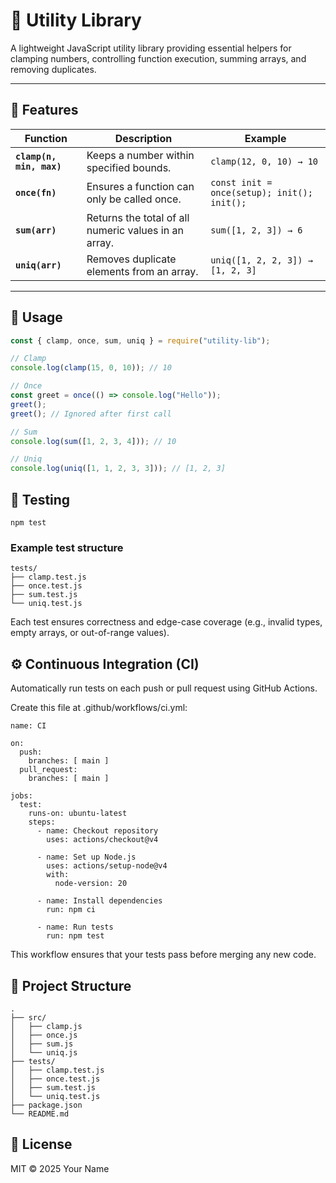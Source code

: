 # 🧩 Utility Library

A lightweight JavaScript utility library providing essential helpers for clamping numbers, controlling function execution, summing arrays, and removing duplicates.

---

## 🚀 Features

| Function                 | Description                                          | Example                                     |
| ------------------------ | ---------------------------------------------------- | ------------------------------------------- |
| **`clamp(n, min, max)`** | Keeps a number within specified bounds.              | `clamp(12, 0, 10) → 10`                     |
| **`once(fn)`**           | Ensures a function can only be called once.          | `const init = once(setup); init(); init();` |
| **`sum(arr)`**           | Returns the total of all numeric values in an array. | `sum([1, 2, 3]) → 6`                        |
| **`uniq(arr)`**          | Removes duplicate elements from an array.            | `uniq([1, 2, 2, 3]) → [1, 2, 3]`            |

---

## 🧠 Usage

```js
const { clamp, once, sum, uniq } = require("utility-lib");

// Clamp
console.log(clamp(15, 0, 10)); // 10

// Once
const greet = once(() => console.log("Hello"));
greet();
greet(); // Ignored after first call

// Sum
console.log(sum([1, 2, 3, 4])); // 10

// Uniq
console.log(uniq([1, 1, 2, 3, 3])); // [1, 2, 3]
```

## 🧪 Testing

```
npm test
```

### Example test structure

```
tests/
├── clamp.test.js
├── once.test.js
├── sum.test.js
└── uniq.test.js
```

Each test ensures correctness and edge-case coverage (e.g., invalid types, empty arrays, or out-of-range values).

## ⚙️ Continuous Integration (CI)

Automatically run tests on each push or pull request using GitHub Actions.

Create this file at .github/workflows/ci.yml:

```
name: CI

on:
  push:
    branches: [ main ]
  pull_request:
    branches: [ main ]

jobs:
  test:
    runs-on: ubuntu-latest
    steps:
      - name: Checkout repository
        uses: actions/checkout@v4

      - name: Set up Node.js
        uses: actions/setup-node@v4
        with:
          node-version: 20

      - name: Install dependencies
        run: npm ci

      - name: Run tests
        run: npm test

```

This workflow ensures that your tests pass before merging any new code.

## 📁 Project Structure
```
.
├── src/
│   ├── clamp.js
│   ├── once.js
│   ├── sum.js
│   └── uniq.js
├── tests/
│   ├── clamp.test.js
│   ├── once.test.js
│   ├── sum.test.js
│   └── uniq.test.js
├── package.json
└── README.md

```
## 📜 License

MIT © 2025 Your Name